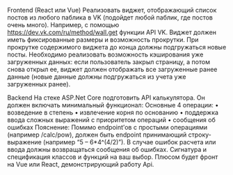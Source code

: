 Frontend (React или Vue)
Реализовать виджет, отображающий список постов из любого паблика в VK (подойдет любой паблик, где постов очень много). Например, с помощью https://dev.vk.com/ru/method/wall.get функции API VK. Виджет должен иметь фиксированные размеры и возможность прокрутки. При прокрутке содержимого виджета до конца должны подгружаться новые посты. Необходимо реализовать возможность кэширования уже загруженных данных: если пользователь закрыл страницу, а потом снова открыл ее, виджет должен отображать все загруженные ранее данные (новые данные должны подгружаться из учета уже загруженных ранее).

Backend
На стеке ASP.Net Core подготовить API калькулятора. Он должен включать минимальный функционал: 
Основные 4 операции:
• возведение в степень 
• извлечение корня по основанию 
• поддержка ввода сложных выражений с приоритетом операций 
• сообщения об ошибках 
Пояснение: 
Помимо endpoint’ов с простыми операциями (например /calc/pow), должен быть endpoint принимающий строку-выражение (например “5 – 6*4^(4/2)”). В случае ошибок расчета или ввода должны возвращаться сообщения об ошибках. Сигнатура и спецификация классов и функций на ваш выбор. Плюсом будет фронт на Vue или React, демонстрирующий работу Api.
